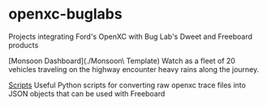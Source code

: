 # openxc-buglabs
Projects integrating Ford's OpenXC with Bug Lab's Dweet and Freeboard products

[Monsoon Dashboard](./Monsoon\ Template)
Watch as a fleet of 20 vehicles traveling on the highway encounter heavy rains along the journey.

[Scripts](./scripts)
Useful Python scripts for converting raw openxc trace files into JSON objects that can be used with Freeboard 
